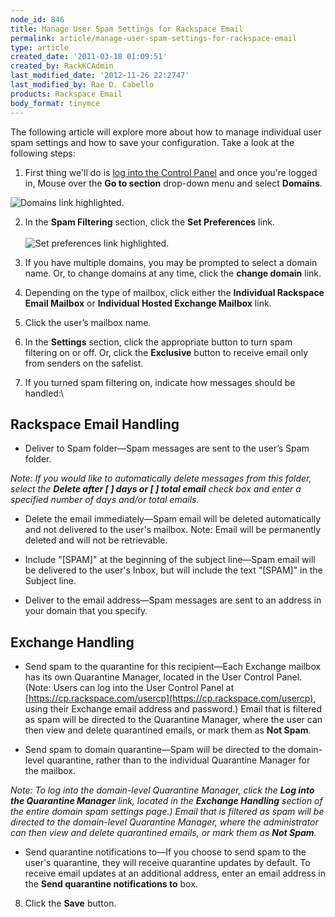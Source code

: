 ```yaml
---
node_id: 846
title: Manage User Spam Settings for Rackspace Email
permalink: article/manage-user-spam-settings-for-rackspace-email
type: article
created_date: '2011-03-18 01:09:51'
created_by: RackKCAdmin
last_modified_date: '2012-11-26 22:2747'
last_modified_by: Rae D. Cabello
products: Rackspace Email
body_format: tinymce
---
```


The following article will explore more about how to manage individual
user spam settings and how to save your configuration. Take a look at
the following steps:

1. First thing we'll do is [log into the Control
Panel](https://apps.rackspace.com/?cp) and once you're logged in, Mouse
over the **Go to section** drop-down menu and select **Domains**. 

![Domains link
highlighted.](http://www.rackspace.com/apps/support/media/cpnavdm.gif)

2. In the **Spam Filtering** section, click the **Set Preferences**
link.\
  \
![Set preferences link
highlighted.](http://www.rackspace.com/apps/support/media/cp_re_userspamsettings_002.GIF)

3. If you have multiple domains, you may be prompted to select a domain
name. Or, to change domains at any time, click the **change domain**
link.

4. Depending on the type of mailbox, click either the **Individual
Rackspace Email Mailbox** or **Individual Hosted Exchange Mailbox**
link.

5. Click the user&rsquo;s mailbox name.

6. In the **Settings** section, click the appropriate button to turn
spam filtering on or off. Or, click the **Exclusive** button to receive
email only from senders on the safelist.

7. If you turned spam filtering on, indicate how messages should be
handled:\
  

Rackspace Email Handling
------------------------

-   Deliver to Spam folder&mdash;Spam messages are sent to the user&rsquo;s Spam
    folder.

*Note: If you would like to automatically delete messages from this
folder, select the **Delete after [    ] days or [    ] total email**
check box and enter a specified number of days and/or total emails.*

-   Delete the email immediately&mdash;Spam email will be deleted
    automatically and not delivered to the user's mailbox. Note: Email
    will be permanently deleted and will not be retrievable.

-   Include "[SPAM]" at the beginning of the subject line&mdash;Spam email
    will be delivered to the user's Inbox, but will include the text
    "[SPAM]" in the Subject line.

-   Deliver to the email address&mdash;Spam messages are sent to an address in
    your domain that you specify.

###  

Exchange Handling
-----------------

-   Send spam to the quarantine for this recipient&mdash;Each Exchange mailbox
    has its own Quarantine Manager, located in the User Control Panel.
    (Note: Users can log into the User Control Panel at
    [https://cp.rackspace.com/usercp](https://cp.rackspace.com/usercp),
    using their Exchange email address and password.) Email that is
    filtered as spam will be directed to the Quarantine Manager, where
    the user can then view and delete quarantined emails, or mark them
    as **Not Spam**.

-   Send spam to domain quarantine&mdash;Spam will be directed to the
    domain-level quarantine, rather than to the individual Quarantine
    Manager for the mailbox.

*Note: To log into the domain-level Quarantine Manager, click the **Log
into the Quarantine Manager** link, located in the **Exchange Handling**
section of the entire domain spam settings page.) Email that is filtered
as spam will be directed to the domain-level Quarantine Manager, where
the administrator can then view and delete quarantined emails, or mark
them as **Not Spam**.*

-   Send quarantine notifications to&mdash;If you choose to send spam to the
    user's quarantine, they will receive quarantine updates by default.
    To receive email updates at an additional address, enter an email
    address in the **Send quarantine notifications to** box.

8. Click the **Save** button.

